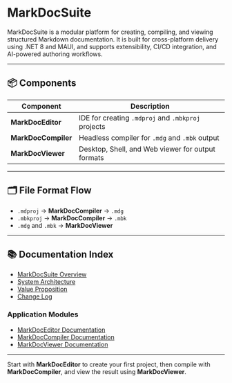 # MarkDocSuite

MarkDocSuite is a modular platform for creating, compiling, and viewing structured Markdown documentation. It is built for cross-platform delivery using .NET 8 and MAUI, and supports extensibility, CI/CD integration, and AI-powered authoring workflows.

---

## 📦 Components

| Component           | Description                                        |
| ------------------- | -------------------------------------------------- |
| **MarkDocEditor**   | IDE for creating `.mdproj` and `.mbkproj` projects |
| **MarkDocCompiler** | Headless compiler for `.mdg` and `.mbk` output     |
| **MarkDocViewer**   | Desktop, Shell, and Web viewer for output formats  |

---

## 🗂️ File Format Flow

* `.mdproj` → **MarkDocCompiler** → `.mdg`
* `.mbkproj` → **MarkDocCompiler** → `.mbk`
* `.mdg` and `.mbk` → **MarkDocViewer**

---

## 📚 Documentation Index

* [MarkDocSuite Overview](markdocsuite-overview.md)
* [System Architecture](markdocsuite-system-architecture.md)
* [Value Proposition](markdocsuite-value-proposition.md)
* [Change Log](markdocsuite-change-log.md)

### Application Modules

* [MarkDocEditor Documentation](MarkDocEditor/markdoceditor-overview.md)
* [MarkDocCompiler Documentation](MarkDocCompiler/markdoccompiler-overview.md)
* [MarkDocViewer Documentation](MarkDocViewer/markdocviewer-overview.md)

---

Start with **MarkDocEditor** to create your first project, then compile with **MarkDocCompiler**, and view the result using **MarkDocViewer**.
